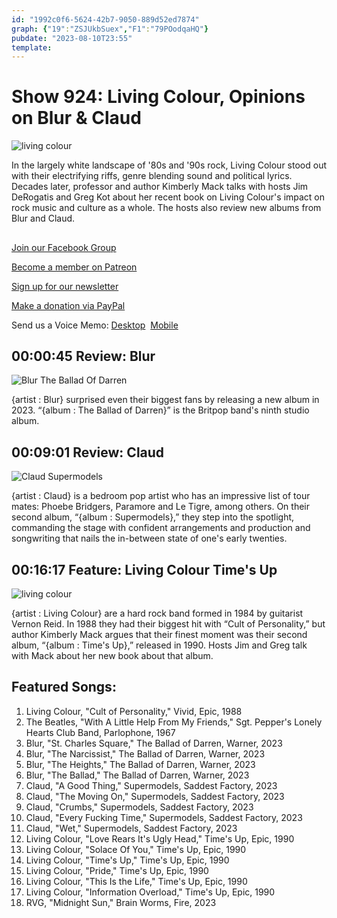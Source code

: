 ```yaml
---
id: "1992c0f6-5624-42b7-9050-889d52ed7874"
graph: {"19":"ZSJUkbSuex","F1":"79POodqaHQ"}
pubdate: "2023-08-10T23:55"
template: 
---
```






# Show 924: Living Colour, Opinions on Blur & Claud

![living colour](https://static.soundopinions.org/images/2023/812xqv5eftl-uf1000-1000-ql80.jpg)

In the largely white landscape of '80s and '90s rock, Living Colour stood out with their electrifying riffs, genre blending sound and political lyrics. Decades later, professor and author Kimberly Mack talks with hosts Jim DeRogatis and Greg Kot about her recent book on Living Colour's impact on rock music and culture as a whole. The hosts also review new albums from Blur and Claud.



## 

[Join our Facebook Group](https://bit.ly/3sivr9T)

[Become a member on Patreon](https://bit.ly/3slWZvc)

[Sign up for our newsletter](https://bit.ly/3eEvRnG)

[Make a donation via PayPal](https://bit.ly/3dmt9lU)

Send us a Voice Memo: [Desktop](bit.ly/2RyD5Ah)  [Mobile](sayhi.chat/soundops)



## 00:00:45 Review: Blur

![Blur The Ballad Of Darren](https://static.soundopinions.org/assets/924/193.jpg)

{artist : Blur} surprised even their biggest fans by releasing a new album in 2023. “{album : The Ballad of Darren}” is the Britpop band's ninth studio album.



## 00:09:01 Review: Claud

![Claud Supermodels](https://static.soundopinions.org/assets/924/F112.jpg)

{artist : Claud} is a bedroom pop artist who has an impressive list of tour mates: Phoebe Bridgers, Paramore and Le Tigre, among others. On their second album, “{album : Supermodels},” they step into the spotlight, commanding the stage with confident arrangements and production and songwriting that nails the in-between state of one's early twenties.



## 00:16:17 Feature: Living Colour Time's Up

![living colour](https://static.soundopinions.org/images/2023/812xqv5eftl-uf1000-1000-ql80.jpg)

{artist : Living Colour} are a hard rock band formed in 1984 by guitarist Vernon Reid. In 1988 they had their biggest hit with “Cult of Personality,” but author Kimberly Mack argues that their finest moment was their second album, “{album : Time's Up},” released in 1990. Hosts Jim and Greg talk with Mack about her new book about that album.



## Featured Songs:

1. Living Colour, "Cult of Personality," Vivid, Epic, 1988
2. The Beatles, "With A Little Help From My Friends," Sgt. Pepper's Lonely Hearts Club Band, Parlophone, 1967
3. Blur, "St. Charles Square," The Ballad of Darren, Warner, 2023
4. Blur, "The Narcissist," The Ballad of Darren, Warner, 2023
5. Blur, "The Heights," The Ballad of Darren, Warner, 2023
6. Blur, "The Ballad," The Ballad of Darren, Warner, 2023
7. Claud, "A Good Thing," Supermodels, Saddest Factory, 2023
8. Claud, "The Moving On," Supermodels, Saddest Factory, 2023
9. Claud, "Crumbs," Supermodels, Saddest Factory, 2023
10. Claud, "Every Fucking Time," Supermodels, Saddest Factory, 2023
11. Claud, "Wet," Supermodels, Saddest Factory, 2023
12. Living Colour, "Love Rears It's Ugly Head," Time's Up, Epic, 1990
13. Living Colour, "Solace Of You," Time's Up, Epic, 1990
14. Living Colour, "Time's Up," Time's Up, Epic, 1990
15. Living Colour, "Pride," Time's Up, Epic, 1990
16. Living Colour, "This Is the Life," Time's Up, Epic, 1990
17. Living Colour, "Information Overload," Time's Up, Epic, 1990
18. RVG, "Midnight Sun," Brain Worms, Fire, 2023
